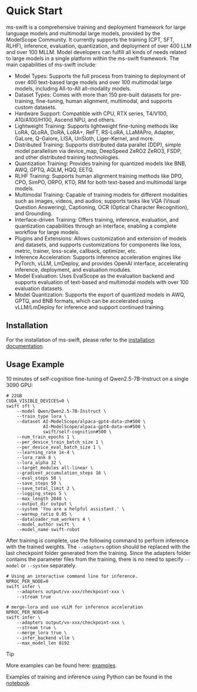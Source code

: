 # Quick Start

ms-swift is a comprehensive training and deployment framework for large language models and multimodal large models, provided by the ModelScope Community. It currently supports the training (CPT, SFT, RLHF), inference, evaluation, quantization, and deployment of over 400 LLM and over 100 MLLM. Model developers can fulfill all kinds of needs related to large models in a single platform within the ms-swift framework. The main capabilities of ms-swift include:

- Model Types: Supports the full process from training to deployment of over 400 text-based large models and over 100 multimodal large models, including All-to-All all-modality models.
- Dataset Types: Comes with more than 150 pre-built datasets for pre-training, fine-tuning, human alignment, multimodal, and supports custom datasets.
- Hardware Support: Compatible with CPU, RTX series, T4/V100, A10/A100/H100, Ascend NPU, and others.
- Lightweight Training: Supports lightweight fine-tuning methods like LoRA, QLoRA, DoRA, LoRA+, ReFT, RS-LoRA, LLaMAPro, Adapter, GaLore, Q-Galore, LISA, UnSloth, Liger-Kernel, and more.
- Distributed Training: Supports distributed data parallel (DDP), simple model parallelism via device_map, DeepSpeed ZeRO2 ZeRO3, FSDP, and other distributed training technologies.
- Quantization Training: Provides training for quantized models like BNB, AWQ, GPTQ, AQLM, HQQ, EETQ.
- RLHF Training: Supports human alignment training methods like DPO, CPO, SimPO, ORPO, KTO, RM for both text-based and multimodal large models.
- Multimodal Training: Capable of training models for different modalities such as images, videos, and audios; supports tasks like VQA (Visual Question Answering), Captioning, OCR (Optical Character Recognition), and Grounding.
- Interface-driven Training: Offers training, inference, evaluation, and quantization capabilities through an interface, enabling a complete workflow for large models.
- Plugins and Extensions: Allows customization and extension of models and datasets, and supports customizations for components like loss, metric, trainer, loss-scale, callback, optimizer, etc.
- Inference Acceleration: Supports inference acceleration engines like PyTorch, vLLM, LmDeploy, and provides OpenAI interface, accelerating inference, deployment, and evaluation modules.
- Model Evaluation: Uses EvalScope as the evaluation backend and supports evaluation of text-based and multimodal models with over 100 evaluation datasets.
- Model Quantization: Supports the export of quantized models in AWQ, GPTQ, and BNB formats, which can be accelerated using vLLM/LmDeploy for inference and support continued training.

## Installation

For the installation of ms-swift, please refer to the [installation documentation](./SWIFT-installation.md).

## Usage Example

10 minutes of self-cognition fine-tuning of Qwen2.5-7B-Instruct on a single 3090 GPU:

```shell
# 22GB
CUDA_VISIBLE_DEVICES=0 \
swift sft \
    --model Qwen/Qwen2.5-7B-Instruct \
    --train_type lora \
    --dataset AI-ModelScope/alpaca-gpt4-data-zh#500 \
              AI-ModelScope/alpaca-gpt4-data-en#500 \
              swift/self-cognition#500 \
    --num_train_epochs 1 \
    --per_device_train_batch_size 1 \
    --per_device_eval_batch_size 1 \
    --learning_rate 1e-4 \
    --lora_rank 8 \
    --lora_alpha 32 \
    --target_modules all-linear \
    --gradient_accumulation_steps 16 \
    --eval_steps 50 \
    --save_steps 50 \
    --save_total_limit 2 \
    --logging_steps 5 \
    --max_length 2048 \
    --output_dir output \
    --system 'You are a helpful assistant.' \
    --warmup_ratio 0.05 \
    --dataloader_num_workers 4 \
    --model_author swift \
    --model_name swift-robot
```

After training is complete, use the following command to perform inference with the trained weights. The `--adapters` option should be replaced with the last checkpoint folder generated from the training. Since the adapters folder contains the parameter files from the training, there is no need to specify `--model` or `--system` separately.

```shell
# Using an interactive command line for inference.
NPROC_PER_NODE=0
swift infer \
    --adapters output/vx-xxx/checkpoint-xxx \
    --stream true

# merge-lora and use vLLM for inference acceleration
NPROC_PER_NODE=0
swift infer \
    --adapters output/vx-xxx/checkpoint-xxx \
    --stream true \
    --merge_lora true \
    --infer_backend vllm \
    --max_model_len 8192
```

> [!TIP]
> More examples can be found here: [examples](https://github.com/modelscope/ms-swift/tree/main/examples).
>
> Examples of training and inference using Python can be found in the [notebook](https://github.com/modelscope/ms-swift/tree/main/examples/notebook).
